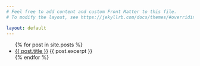 ```yaml
---
# Feel free to add content and custom Front Matter to this file.
# To modify the layout, see https://jekyllrb.com/docs/themes/#overriding-theme-defaults

layout: default
---
```


<ul>
  {% for post in site.posts %}
    <li>
      <a href="{{ post.url }}">{{ post.title }}</a>
      {{ post.excerpt }}
    </li>
  {% endfor %}
</ul>
